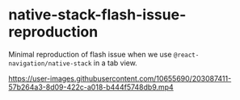 # native-stack-flash-issue-reproduction

Minimal reproduction of flash issue when we use `@react-navigation/native-stack` in a tab view.



https://user-images.githubusercontent.com/10655690/203087411-57b264a3-8d09-422c-a018-b444f5748db9.mp4


